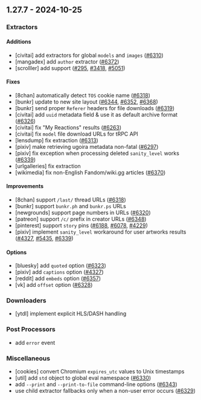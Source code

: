 ## 1.27.7 - 2024-10-25
### Extractors
#### Additions
- [civitai] add extractors for global `models` and `images` ([#6310](https://github.com/mikf/gallery-dl/issues/6310))
- [mangadex] add `author` extractor ([#6372](https://github.com/mikf/gallery-dl/issues/6372))
- [scrolller] add support ([#295](https://github.com/mikf/gallery-dl/issues/295), [#3418](https://github.com/mikf/gallery-dl/issues/3418), [#5051](https://github.com/mikf/gallery-dl/issues/5051))
#### Fixes
- [8chan] automatically detect `TOS` cookie name ([#6318](https://github.com/mikf/gallery-dl/issues/6318))
- [bunkr] update to new site layout ([#6344](https://github.com/mikf/gallery-dl/issues/6344), [#6352](https://github.com/mikf/gallery-dl/issues/6352), [#6368](https://github.com/mikf/gallery-dl/issues/6368))
- [bunkr] send proper `Referer` headers for file downloads ([#6319](https://github.com/mikf/gallery-dl/issues/6319))
- [civitai] add `uuid` metadata field & use it as default archive format ([#6326](https://github.com/mikf/gallery-dl/issues/6326))
- [civitai] fix "My Reactions" results ([#6263](https://github.com/mikf/gallery-dl/issues/6263))
- [civitai] fix `model` file download URLs for tRPC API
- [lensdump] fix extraction ([#6313](https://github.com/mikf/gallery-dl/issues/6313))
- [pixiv] make retrieving ugoira metadata non-fatal ([#6297](https://github.com/mikf/gallery-dl/issues/6297))
- [pixiv] fix exception when processing deleted `sanity_level` works ([#6339](https://github.com/mikf/gallery-dl/issues/6339))
- [urlgalleries] fix extraction
- [wikimedia] fix non-English Fandom/wiki.gg articles ([#6370](https://github.com/mikf/gallery-dl/issues/6370))
#### Improvements
- [8chan] support `/last/` thread URLs ([#6318](https://github.com/mikf/gallery-dl/issues/6318))
- [bunkr] support `bunkr.ph` and `bunkr.ps` URLs
- [newgrounds] support page numbers in URLs ([#6320](https://github.com/mikf/gallery-dl/issues/6320))
- [patreon] support `/c/` prefix in creator URLs ([#6348](https://github.com/mikf/gallery-dl/issues/6348))
- [pinterest] support `story` pins ([#6188](https://github.com/mikf/gallery-dl/issues/6188), [#6078](https://github.com/mikf/gallery-dl/issues/6078), [#4229](https://github.com/mikf/gallery-dl/issues/4229))
- [pixiv] implement `sanity_level` workaround for user artworks results ([#4327](https://github.com/mikf/gallery-dl/issues/4327), [#5435](https://github.com/mikf/gallery-dl/issues/5435), [#6339](https://github.com/mikf/gallery-dl/issues/6339))
#### Options
- [bluesky] add `quoted` option ([#6323](https://github.com/mikf/gallery-dl/issues/6323))
- [pixiv] add `captions` option ([#4327](https://github.com/mikf/gallery-dl/issues/4327))
- [reddit] add `embeds` option ([#6357](https://github.com/mikf/gallery-dl/issues/6357))
- [vk] add `offset` option ([#6328](https://github.com/mikf/gallery-dl/issues/6328))
### Downloaders
- [ytdl] implement explicit HLS/DASH handling
### Post Processors
- add `error` event
### Miscellaneous
- [cookies] convert Chromium `expires_utc` values to Unix timestamps
- [util] add `std` object to global eval namespace ([#6330](https://github.com/mikf/gallery-dl/issues/6330))
- add `--print` and `--print-to-file` command-line options ([#6343](https://github.com/mikf/gallery-dl/issues/6343))
- use child extractor fallbacks only when a non-user error occurs ([#6329](https://github.com/mikf/gallery-dl/issues/6329))
